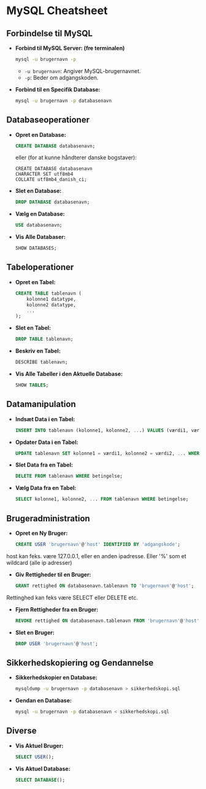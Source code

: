 
# MySQL Cheatsheet
## Forbindelse til MySQL

- **Forbind til MySQL Server: (fre terminalen)**
  ```sh
  mysql -u brugernavn -p
  ```
  - `-u brugernavn`: Angiver MySQL-brugernavnet.
  - `-p`: Beder om adgangskoden.

- **Forbind til en Specifik Database:**
  ```sh
  mysql -u brugernavn -p databasenavn
  ```

## Databaseoperationer

- **Opret en Database:**
  ```sql
  CREATE DATABASE databasenavn;
  ```
  eller (for at kunne håndterer danske bogstaver):
  ```
  CREATE DATABASE databasenavn
  CHARACTER SET utf8mb4
  COLLATE utf8mb4_danish_ci;
  ```
  

- **Slet en Database:**
  ```sql
  DROP DATABASE databasenavn;
  ```

- **Vælg en Database:**
  ```sql
  USE databasenavn;
  ```

- **Vis Alle Databaser:**
  ```sql
  SHOW DATABASES;
  ```

## Tabeloperationer

- **Opret en Tabel:**
  ```sql
  CREATE TABLE tablenavn (
      kolonne1 datatype,
      kolonne2 datatype,
      ...
  );
  ```

- **Slet en Tabel:**
  ```sql
  DROP TABLE tablenavn;
  ```

- **Beskriv en Tabel:**
  ```sql
  DESCRIBE tablenavn;
  ```

- **Vis Alle Tabeller i den Aktuelle Database:**
  ```sql
  SHOW TABLES;
  ```

## Datamanipulation

- **Indsæt Data i en Tabel:**
  ```sql
  INSERT INTO tablenavn (kolonne1, kolonne2, ...) VALUES (værdi1, værdi2, ...);
  ```

- **Opdater Data i en Tabel:**
  ```sql
  UPDATE tablenavn SET kolonne1 = værdi1, kolonne2 = værdi2, ... WHERE betingelse;
  ```

- **Slet Data fra en Tabel:**
  ```sql
  DELETE FROM tablenavn WHERE betingelse;
  ```

- **Vælg Data fra en Tabel:**
  ```sql
  SELECT kolonne1, kolonne2, ... FROM tablenavn WHERE betingelse;
  ```

## Brugeradministration

- **Opret en Ny Bruger:**
  ```sql
  CREATE USER 'brugernavn'@'host' IDENTIFIED BY 'adgangskode';
  ```
host kan feks. være 127.0.0.1, eller en anden ipadresse. Eller '%' som et wildcard (alle ip adresser)    

- **Giv Rettigheder til en Bruger:**
  ```sql
  GRANT rettighed ON databasenavn.tablenavn TO 'brugernavn'@'host';
  ```

Rettinghed kan feks være SELECT eller DELETE etc.

- **Fjern Rettigheder fra en Bruger:**
  ```sql
  REVOKE rettighed ON databasenavn.tablenavn FROM 'brugernavn'@'host';
  ```

- **Slet en Bruger:**
  ```sql
  DROP USER 'brugernavn'@'host';
  ```

## Sikkerhedskopiering og Gendannelse

- **Sikkerhedskopier en Database:**
  ```sh
  mysqldump -u brugernavn -p databasenavn > sikkerhedskopi.sql
  ```

- **Gendan en Database:**
  ```sh
  mysql -u brugernavn -p databasenavn < sikkerhedskopi.sql
  ```

## Diverse

- **Vis Aktuel Bruger:**
  ```sql
  SELECT USER();
  ```

- **Vis Aktuel Database:**
  ```sql
  SELECT DATABASE();
  ```
